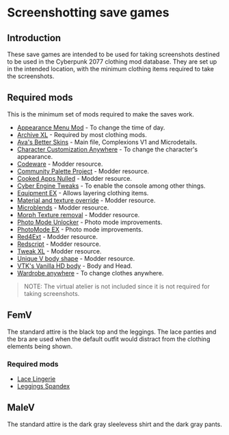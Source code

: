 # Screenshotting save games

## Introduction

These save games are intended to be used for taking screenshots destined to be used
in the Cyberpunk 2077 clothing mod database. They are set up in the intended location,
with the minimum clothing items required to take the screenshots.

## Required mods

This is the minimum set of mods required to make the saves work.

- [Appearance Menu Mod](https://www.nexusmods.com/cyberpunk2077/mods/790) - To change the time of day.
- [Archive XL](https://www.nexusmods.com/cyberpunk2077/mods/4198) - Required by most clothing mods.
- [Ava's Better Skins](https://www.nexusmods.com/cyberpunk2077/mods/11937) - Main file, Complexions V1 and Microdetails.
- [Character Customization Anywhere](https://www.nexusmods.com/cyberpunk2077/mods/3930) - To change the character's appearance.
- [Codeware](https://www.nexusmods.com/cyberpunk2077/mods/7780) - Modder resource.
- [Community Palette Project](https://www.nexusmods.com/cyberpunk2077/mods/10437) - Modder resource.
- [Cooked Apps Nulled](https://www.nexusmods.com/cyberpunk2077/mods/3051) - Modder resource.
- [Cyber Engine Tweaks](https://www.nexusmods.com/cyberpunk2077/mods/107) - To enable the console among other things.
- [Equipment EX](https://www.nexusmods.com/cyberpunk2077/mods/6945) - Allows layering clothing items.
- [Material and texture override](https://www.nexusmods.com/cyberpunk2077/mods/5266) - Modder resource.
- [Microblends](https://www.nexusmods.com/cyberpunk2077/mods/4571) - Modder resource.
- [Morph Texture removal](https://www.nexusmods.com/cyberpunk2077/mods/2419) - Modder resource.
- [Photo Mode Unlocker](https://www.nexusmods.com/cyberpunk2077/mods/4319) - Photo mode improvements.
- [PhotoMode EX](https://www.nexusmods.com/cyberpunk2077/mods/18839) - Photo mode improvements.
- [Red4Ext](https://www.nexusmods.com/cyberpunk2077/mods/2380) - Modder resource.
- [Redscript](https://www.nexusmods.com/cyberpunk2077/mods/1511) - Modder resource.
- [Tweak XL](https://www.nexusmods.com/cyberpunk2077/mods/4197) - Modder resource.
- [Unique V body shape](https://www.nexusmods.com/cyberpunk2077/mods/3725) - Modder resource.
- [VTK's Vanilla HD body](https://www.nexusmods.com/cyberpunk2077/mods/7054?tab=files) - Body and Head.
- [Wardrobe anywhere](https://www.nexusmods.com/cyberpunk2077/mods/5145) - To change clothes anywhere.

> NOTE: The virtual atelier is not included since it is not required for taking screenshots.

## FemV

The standard attire is the black top and the leggings. The lace panties 
and the bra are used when the default outfit would distract from the 
clothing elements being shown.

### Required mods

- [Lace Lingerie](https://www.nexusmods.com/cyberpunk2077/mods/7711)
- [Leggings Spandex](https://www.nexusmods.com/cyberpunk2077/mods/10385)

## MaleV

The standard attire is the dark gray sleelevess shirt and the dark gray pants.

